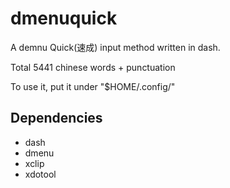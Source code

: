 # dmenuquick

A demnu Quick(速成) input method written in dash.

Total 5441 chinese words + punctuation

To use it, put it under "$HOME/.config/"

## Dependencies

- dash
- dmenu
- xclip
- xdotool

